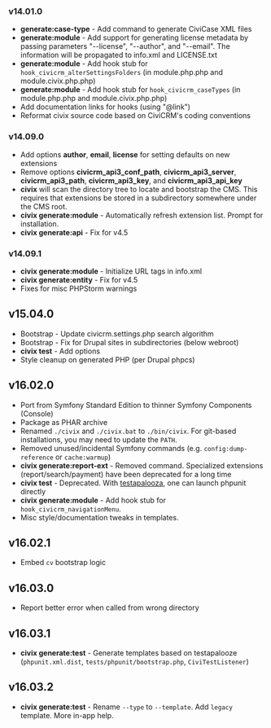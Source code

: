 ### v14.01.0

 * **generate:case-type** - Add command to generate CiviCase XML files
 * **generate:module** - Add support for generating license metadata by passing parameters "--license", "--author", and "--email".
   The information will be propagated to info.xml and LICENSE.txt
 * **generate:module** - Add hook stub for `hook_civicrm_alterSettingsFolders` (in module.php.php and module.civix.php.php)
 * **generate:module** - Add hook stub for `hook_civicrm_caseTypes` (in module.php.php and module.civix.php.php)
 * Add documentation links for hooks (using "@link")
 * Reformat civix source code based on CiviCRM's coding conventions

### v14.09.0

 * Add options **author**, **email**, **license** for setting defaults on new extensions
 * Remove options **civicrm_api3_conf_path**, **civicrm_api3_server**, **civicrm_api3_path**, **civicrm_api3_key**, and **civicrm_api3_api_key**
 * **civix** will scan the directory tree to locate and bootstrap the CMS. This requires that extensions be stored in a subdirectory somewhere under the CMS root.
 * **civix generate:module** - Automatically refresh extension list. Prompt for installation.
 * **civix generate:api** - Fix for v4.5

### v14.09.1

 * **civix generate:module** - Initialize URL tags in info.xml
 * **civix generate:entity** - Fix for v4.5
 * Fixes for misc PHPStorm warnings

## v15.04.0

 * Bootstrap - Update civicrm.settings.php search algorithm
 * Bootstrap - Fix for Drupal sites in subdirectories (below webroot)
 * **civix test** - Add options
 * Style cleanup on generated PHP (per Drupal phpcs)

## v16.02.0

 * Port from Symfony Standard Edition to thinner Symfony Components (Console)
 * Package as PHAR archive
 * Renamed `./civix` and `./civix.bat` to `./bin/civix`. For git-based installations, you may need to update the `PATH`.
 * Removed unused/incidental Symfony commands (e.g. `config:dump-reference` or `cache:warmup`)
 * **civix generate:report-ext** - Removed command. Specialized extensions (report/search/payment) have been deprecated for a long time
 * **civix test** - Deprecated. With [testapalooza](https://github.com/civicrm/org.civicrm.testapalooza), one can launch phpunit directly
 * **civix generate:module** - Add hook stub for `hook_civicrm_navigationMenu`.
 * Misc style/documentation tweaks in templates.

## v16.02.1

 * Embed `cv` bootstrap logic

## v16.03.0

 * Report better error when called from wrong directory

## v16.03.1

 * **civix generate:test** - Generate templates based on testapalooze (`phpunit.xml.dist`, `tests/phpunit/bootstrap.php`, `CiviTestListener`)

## v16.03.2

 * **civix generate:test** - Rename `--type` to `--template`. Add `legacy` template. More in-app help.
